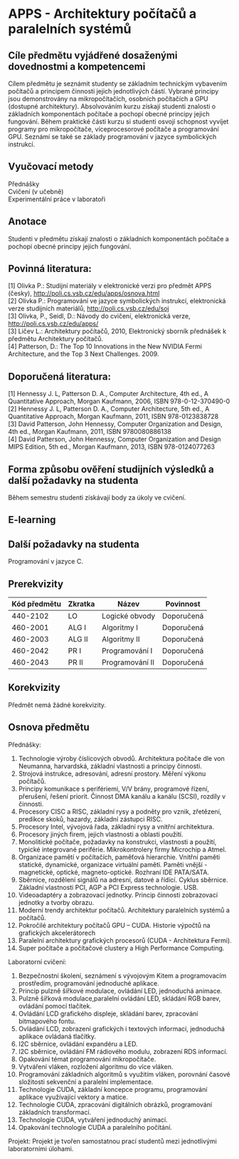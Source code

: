 # APPS - Architektury počítačů a paralelních systémů 

## Cíle předmětu vyjádřené dosaženými dovednostmi a kompetencemi
Cílem předmětu je seznámit studenty se základním technickým vybavením počítačů a principem činnosti jejich jednotlivých částí. Vybrané principy jsou demonstrovány na mikropočítačích, osobních počítačích a GPU (dostupné architektury). 
Absolvováním kurzu získají studenti znalosti o základních komponentách počítače a pochopí obecné principy jejich fungování. Během praktické části kurzu si studenti osvojí schopnost vyvíjet programy pro mikropočítače, víceprocesorové počítače a programování GPU. Seznámí se také se základy programování v jazyce symbolických instrukcí. 
## Vyučovací metody

Přednášky</br>
Cvičení (v učebně)</br>
Experimentální práce v laboratoři</br>
## Anotace
Studenti v předmětu získají znalosti o základních komponentách počítače a pochopí obecné principy jejich fungování. 
## Povinná literatura:
[1] Olivka P.: Studijní materiály v elektronické verzi pro předmět APPS (česky), http://poli.cs.vsb.cz/edu/apps/osnova.html</br>
[2] Olivka P.: Programování ve jazyce symbolických instrukcí, elektronická verze studijních materiálů, http://poli.cs.vsb.cz/edu/soj</br>
[3] Olivka, P., Seidl, D.: Návody do cvičení, elektronická verze, http://poli.cs.vsb.cz/edu/apps/</br>
[3] Ličev L.: Architektury počítačů, 2010, Elektronický sborník přednášek k předmětu Architektury počítačů. </br>
[4] Patterson, D.: The Top 10 Innovations in the New NVIDIA Fermi Architecture, and the Top 3 Next Challenges. 2009.</br>
## Doporučená literatura:
[1] Hennessy J. L, Patterson D. A., Computer Architecture, 4th ed., A Quantitative Approach, Morgan Kaufmann, 2006, ISBN 978-0-12-370490-0</br>
[2] Hennessy J. L, Patterson D. A., Computer Architecture, 5th ed., A Quantitative Approach, Morgan Kaufmann, 2011, ISBN 978-0123838728</br>
[3] David Patterson, John Hennessy, Computer Organization and Design, 4th ed., Morgan Kaufmann, 2011, ISBN 9780080886138</br>
[4] David Patterson, John Hennessy, Computer Organization and Design MIPS Edition, 5th ed., Morgan Kaufmann, 2013, ISBN 978-0124077263</br>
## Forma způsobu ověření studijních výsledků a další požadavky na studenta
Během semestru studenti získávají body za úkoly ve cvičení.
## E-learning
## Další požadavky na studenta
Programování v jazyce C. 
## Prerekvizity
| Kód předmětu |	Zkratka	| Název |	Povinnost |
| ------------ | -------- | ----- | --------- |
|440-2102 |	LO | Logické obvody |	Doporučená
|460-2001 | ALG I |	Algoritmy I |	Doporučená
|460-2003 | ALG II |	Algoritmy II |	Doporučená
|460-2042 | PR I |	Programování I |	Doporučená
|460-2043 |PR II |	Programování II |	Doporučená
## Korekvizity

Předmět nemá žádné korekvizity.
## Osnova předmětu
Přednášky:
1. Technologie výroby číslicových obvodů. Architektura počítače dle von Neumanna, harvardská, základní vlastnosti a principy činnosti.
2. Strojová instrukce, adresování, adresní prostory. Měření výkonu počítačů.
3. Principy komunikace s perifériemi, V/V brány, programové řízení, přerušení, řešení priorit. Činnost DMA kanálu a kanálu (SCSI), rozdíly v činnosti.
4. Procesory CISC a RISC, základní rysy a podněty pro vznik, zřetězení, predikce skoků, hazardy, základní zástupci RISC.
5. Procesory Intel, vývojová řada, základní rysy a vnitřní architektura.
6. Procesory jiných firem, jejich vlastnosti a oblasti použití.
7. Monolitické počítače, požadavky na konstrukci, vlastnosti a použití, typické integrované periférie. Mikrokontrolery firmy Microchip a Atmel.
8. Organizace pamětí v počítačích, paměťová hierarchie. Vnitřní paměti statické, dynamické, organizace virtuální paměti. Paměti vnější - magnetické, optické, magneto-optické. Rozhraní IDE PATA/SATA.
9. Sběrnice, rozdělení signálů na adresní, datové a řídící. Cyklus sběrnice. Základní vlastnosti PCI, AGP a PCI Express technologie. USB.
10. Videoadaptéry a zobrazovací jednotky. Princip činnosti zobrazovací jednotky a tvorby obrazu.
11. Moderní trendy architektur počítačů. Architektury paralelních systémů a počítačů.
12. Pokročilé architektury počítačů GPU – CUDA. Historie výpočtů na grafických akcelerátorech
13. Paralelní architektury grafických procesorů (CUDA - Architektura Fermi).
14. Super počítače a počítačové clustery a High Performance Computing. 

Laboratorní cvičení:
1. Bezpečnostní školení, seznámení s vývojovým Kitem a programovacím prostředím, programování jednoduché aplikace. 
2. Princip pulzně šířkové modulace, ovládání LED, jednoduchá animace.
3. Pulzně šířková modulace,paralelní ovládání LED, skládání RGB barev, ovládání pomocí tlačítek. 
4. Ovládání LCD grafického displeje, skládání barev, zpracování bitmapového fontu. 
5. Ovládání LCD, zobrazení grafických i textových informací, jednoduchá aplikace ovládaná tlačítky. 
6. I2C sběrnice, ovládání expandéru a LED. 
7. I2C sběrnice, ovládání FM rádiového modulu, zobrazení RDS informací. 
8. Opakování témat programování mikropočítače. 
9. Vytváření vláken, rozložení algoritmu do více vláken. 
10. Programování základních algoritmů s využitím vláken, porovnání časové složitosti sekvenční a paralelní implementace. 
11. Technologie CUDA, základní koncepce programu, programování aplikace využívající vektory a matice. 
12. Technologie CUDA, zpracování digitálních obrázků, programování základních transformací. 
13. Technologie CUDA, vytváření jednoduchý animací. 
14. Opakování technologie CUDA a paralelního počítání. 

Projekt:
Projekt je tvořen samostatnou prací studentů mezi jednotlivými laboratorními úlohami. 

